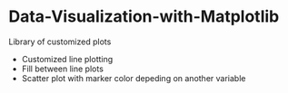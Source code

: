 # Data-Visualization-with-Matplotlib
Library of customized plots
- Customized line plotting
- Fill between line plots
- Scatter plot with marker color depeding on another variable

